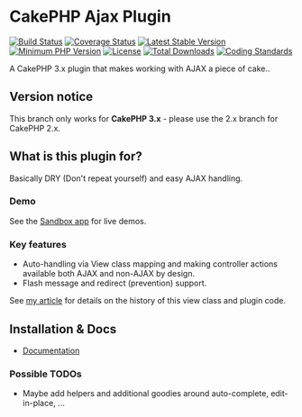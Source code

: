 # CakePHP Ajax Plugin
[![Build Status](https://api.travis-ci.org/dereuromark/cakephp-ajax.svg)](https://travis-ci.org/dereuromark/cakephp-ajax)
[![Coverage Status](https://coveralls.io/repos/dereuromark/cakephp-ajax/badge.svg)](https://coveralls.io/r/dereuromark/cakephp-ajax)
[![Latest Stable Version](https://poser.pugx.org/dereuromark/cakephp-ajax/v/stable.svg)](https://packagist.org/packages/dereuromark/cakephp-ajax)
[![Minimum PHP Version](http://img.shields.io/badge/php-%3E%3D%205.6-8892BF.svg)](https://php.net/)
[![License](https://poser.pugx.org/dereuromark/cakephp-ajax/license.svg)](https://packagist.org/packages/dereuromark/cakephp-ajax)
[![Total Downloads](https://poser.pugx.org/dereuromark/cakephp-ajax/d/total.svg)](https://packagist.org/packages/dereuromark/cakephp-ajax)
[![Coding Standards](https://img.shields.io/badge/cs-PSR--2--R-yellow.svg)](https://github.com/php-fig-rectified/fig-rectified-standards)

A CakePHP 3.x plugin that makes working with AJAX a piece of cake..

## Version notice

This branch only works for **CakePHP 3.x** - please use the 2.x branch for CakePHP 2.x.

## What is this plugin for?
Basically DRY (Don't repeat yourself) and easy AJAX handling.

### Demo
See the [Sandbox app](http://sandbox3.dereuromark.de/sandbox/ajax-examples) for live demos.

### Key features
- Auto-handling via View class mapping and making controller actions available both AJAX and non-AJAX by design.
- Flash message and redirect (prevention) support.

See [my article](http://www.dereuromark.de/2014/01/09/ajax-and-cakephp/) for details on the history of this view class and plugin code.

## Installation & Docs

- [Documentation](docs/README.md)

### Possible TODOs

* Maybe add helpers and additional goodies around auto-complete, edit-in-place, ...

